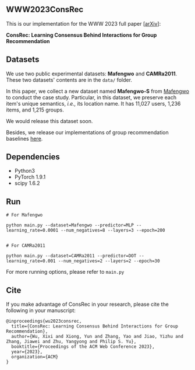 ## WWW2023ConsRec


This is our implementation for the WWW 2023 full paper [[arXiv](https://arxiv.org/abs/2302.03555)]:

**ConsRec: Learning Consensus Behind Interactions for Group Recommendation**


## Datasets

We use two public experimental datasets: **Mafengwo** and **CAMRa2011**. 
These two datasets' contents are in the `data/` folder.


In this paper, we collect a new dataset named **Mafengwo-S** from [Mafengwo](https://www.mafengwo.cn/) to conduct the case study. 
Particular, in this dataset, we preserve each item's unique semantics, *i.e.,* its location name. It has 11,027 users, 1,236 items, and 1,215 groups.


We would release this dataset soon.

Besides, we release our implementations of group recommendation baselines [here](https://github.com/FDUDSDE/WWW2023GroupRecBaselines).


## Dependencies

* Python3
* PyTorch 1.9.1
* scipy 1.6.2


## Run

```
# For Mafengwo 

python main.py --dataset=Mafengwo --predictor=MLP --learning_rate=0.0001 --num_negatives=8 --layers=3 --epoch=200


# For CAMRa2011 

python main.py --dataset=CAMRa2011 --predictor=DOT --learning_rate=0.001 --num_negatives=2 --layers=2 --epoch=30
```
For more running options, please refer to `main.py`




## Cite 
 
If you make advantage of ConsRec in your research, please cite the following in your manuscript:

```
@inproceedings{wu2023consrec,
  title={ConsRec: Learning Consensus Behind Interactions for Group Recommendation},
  author={Wu, Xixi and Xiong, Yun and Zhang, Yao and Jiao, Yizhu and Zhang, Jiawei and Zhu, Yangyong and Philip S. Yu},
  booktitle={Proceedings of the ACM Web Conference 2023},
  year={2023},
  organization={ACM}
}
```
